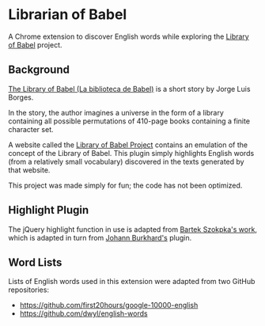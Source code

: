 # Librarian of Babel

A Chrome extension to discover English words while exploring
the [Library of Babel](https://libraryofbabel.info) project.

## Background

[The Library of Babel (La biblioteca de Babel)](https://en.wikipedia.org/wiki/The_Library_of_Babel) is a short story by Jorge Luis Borges.

In the story, the author imagines a universe in the form of a library containing all possible permutations of 410-page books containing a finite character set.

A website called the [Library of Babel Project](https://libraryofbabel.info) contains an emulation of the concept of the Library of Babel.
This plugin simply highlights English words (from a relatively small vocabulary) discovered in the texts generated by that website.

This project was made simply for fun; the code has not been optimized.


## Highlight Plugin
The jQuery highlight function in use is adapted from [Bartek Szokpka's work](https://bartaz.github.io/sandbox.js/jquery.highlight.html), which is adapted in turn from [Johann Burkhard's](https://johannburkard.de/) plugin.





## Word Lists

Lists of English words used in this extension were adapted from two GitHub repositories:

- https://github.com/first20hours/google-10000-english
- https://github.com/dwyl/english-words
